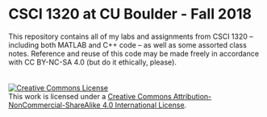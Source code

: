 # CSCI 1320 at CU Boulder - Fall 2018
This repository contains all of my labs and assignments from CSCI 1320 – including both MATLAB and C++ code – as well as some assorted class notes. Reference and reuse of this code may be made freely in accordance with CC BY-NC-SA 4.0 (but do it ethically, please).
\
\
\
<a rel="license" href="http://creativecommons.org/licenses/by-nc-sa/4.0/"><img alt="Creative Commons License" style="border-width:0" src="https://i.creativecommons.org/l/by-nc-sa/4.0/88x31.png" /></a><br />This work is licensed under a <a rel="license" href="http://creativecommons.org/licenses/by-nc-sa/4.0/">Creative Commons Attribution-NonCommercial-ShareAlike 4.0 International License</a>.
